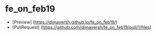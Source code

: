 # fe_on_feb19
 - [Preview] (https://dimaversh.github.io/fe_on_feb19/)
 - [PullRequest] (https://github.com/dimaversh/fe_on_feb19/pull/1/files)